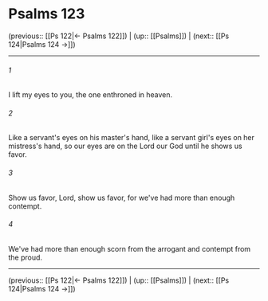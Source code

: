 # Psalms 123

(previous:: [[Ps 122|← Psalms 122]]) | (up:: [[Psalms]]) | (next:: [[Ps 124|Psalms 124 →]])

***


###### 1 
I lift my eyes to you, the one enthroned in heaven. 

###### 2 
Like a servant's eyes on his master's hand, like a servant girl's eyes on her mistress's hand, so our eyes are on the Lord our God until he shows us favor. 

###### 3 
Show us favor, Lord, show us favor, for we've had more than enough contempt. 

###### 4 
We've had more than enough scorn from the arrogant and contempt from the proud.

***

(previous:: [[Ps 122|← Psalms 122]]) | (up:: [[Psalms]]) | (next:: [[Ps 124|Psalms 124 →]])
